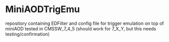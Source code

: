 # MiniAODTrigEmu
repository containing EDFilter and config file for trigger emulation on top of miniAOD
tested in CMSSW_7_4_5 (should work for 7_X_Y, but this needs testing/confirmation)
